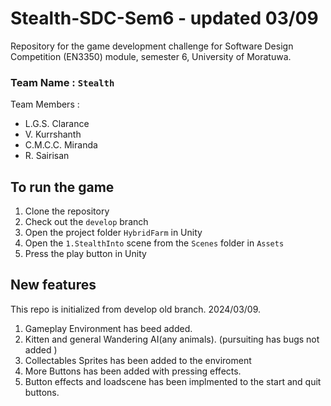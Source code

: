 # Stealth-SDC-Sem6 - updated 03/09

Repository for the game development challenge for Software Design Competition (EN3350) module, semester 6, University of Moratuwa.

### Team Name : `Stealth`

Team Members :

- L.G.S. Clarance
- V. Kurrshanth
- C.M.C.C. Miranda
- R. Sairisan




## To run the game

1. Clone the repository
2. Check out the `develop` branch
3. Open the project folder `HybridFarm` in Unity
4. Open the `1.StealthInto` scene from the `Scenes` folder in `Assets`
5. Press the play button in Unity



## New features

This repo is initialized from develop old branch. 2024/03/09.
1. Gameplay Environment has beed added.
2. Kitten and general Wandering AI(any animals). (pursuiting has bugs not added )
3. Collectables Sprites has been added to the enviroment
4. More Buttons has been added with pressing effects.
5. Button effects and loadscene has been implmented to the start and quit buttons.
